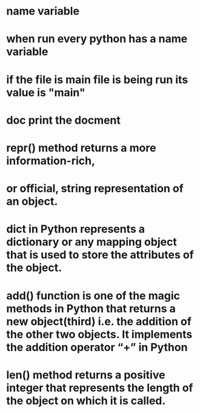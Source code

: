 

# __name__ variable
# when run every python has a __name__ variable
# if the file is main file is being run its value is "__main__"

# __doc__ print the docment 

# __repr__() method returns a more information-rich,
 # or official, string representation of an object. 
# __dict__ in Python represents a dictionary or any mapping object that is used to store the attributes of the object.

# __add__() function is one of the magic methods in Python that returns a new object(third) i.e. the addition of the other two objects. It implements the addition operator “+” in Python

#  __len__() method returns a positive integer that represents the length of the object on which it is called.


